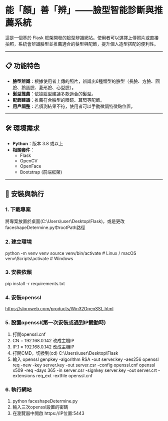 # 能「顏」善「辨」——臉型智能診斷與推薦系統

這是一個基於 Flask 框架開發的臉型辨識網站。使用者可以選擇上傳照片或直接拍照，系統會辨識臉型並推薦適合的髮型與配飾，提升個人造型搭配的便利性。

---

## 📋 功能特色

- **臉型辨識**：根據使用者上傳的照片，辨識出6種類型的臉型（長臉、方臉、圓臉、鵝蛋臉、菱形臉、心型臉）。
- **髮型推薦**：依據臉型建議多款適合的髮型。
- **配飾建議**：推薦符合臉型的眼鏡、耳環等配飾。
- **用戶調整**：若偵測結果不符，使用者可以手動微調特徵點位置。

---

## 🛠️ 環境需求

- **Python**：版本 3.8 或以上
- **相關套件**：
  - Flask
  - OpenCV
  - OpenFace
  - Bootstrap (前端框架)

---

## 🚀 安裝與執行


### 1. 下載專案
將專案放置於桌面(C:\Users\user\Desktop\Flask)，或是更改faceshapeDetermine.py中rootPath路徑

### 2. 建立環境
python -m venv venv
source venv/bin/activate   # Linux / macOS
venv\Scripts\activate      # Windows

### 3. 安裝依賴
pip install -r requirements.txt

### 4. 安裝openssl
https://slproweb.com/products/Win32OpenSSL.html

### 5. 設置openssl(第一次安裝或遇到IP變動時)
1. 打開openssl.cnf
2. CN = 192.168.0.142 改成主機IP
3. IP.1 = 192.168.0.142 改成主機IP
4. 打開CMD，切換到(cd) C:\Users\user\Desktop\Flask
5. 輸入
openssl genpkey -algorithm RSA -out server.key -aes256
openssl req -new -key server.key -out server.csr -config openssl.cnf
openssl x509 -req -days 365 -in server.csr -signkey server.key -out server.crt -extensions req_ext -extfile openssl.cnf


### 6. 執行網站
1. python faceshapeDetermine.py
2. 輸入三次openssl設置的密碼
3. 在瀏覽器中開啟 https://IP位置:5443


